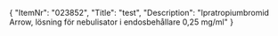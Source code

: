 {
  "ItemNr": "023852",
  "Title": "test",
  "Description": "Ipratropiumbromid Arrow, lösning för nebulisator i endosbehållare 0,25 mg/ml"
}